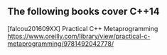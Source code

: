 The following books cover C++14
-------------------------------

[falcou201609XX] Practical C++ Metaprogramming
  https://www.oreilly.com/library/view/practical-c-metaprogramming/9781492042778/
